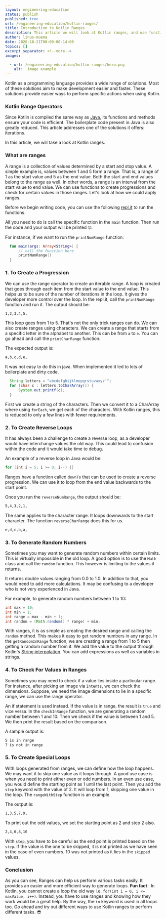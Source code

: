 ```yaml
---
layout: engineering-education
status: publish
published: true
url: /engineering-education/kotlin-ranges/
title: Introduction to Kotlin Ranges
description: This article we will look at Kotlin ranges, and use functions to create progressions and check for certain values in those ranges.
author: linus-muema
date: 2020-10-21T00:00:00-14:00
topics: []
excerpt_separator: <!--more-->
images:

  - url: /engineering-education/kotlin-ranges/hero.png
    alt:  image example
---
```

Kotlin as a programming language provides a wide range of solutions. Most of these solutions aim to make development easier and faster. These solutions provide easier ways to perform specific actions when using Kotlin.
<!--more-->
### Kotlin Range Operators
Since Kotlin is compiled the same way as [Java](https://en.wikipedia.org/wiki/Java_(programming_language)), its functions and methods ensure your code is efficient. The boilerplate code present in Java is also greatly reduced. This article addresses one of the solutions it offers: iterations.

In this article, we will take a look at Kotlin ranges.

### What are ranges
A range is a collection of values determined by a start and stop value. A simple example is, values between 1 and 5 form a range. That is, a range of 1 as the start value and 5 as the end value. Both the start and end values belong to the range as well. In other words, a range is an interval from the start value to end value. We can use functions to create progressions and check for certain values in those ranges. Let's look at how we could apply ranges.  

Before we begin writing code, you can use the following [repl.it](https://repl.it/@Linusmuema/Ranges) to run the functions.

All you need to do is call the specific function in the `main` function. Then run the code and your output will be printed 🤓.

For instance, if we want to run the `printNumRange` function:

```Kotlin
  fun main(args: Array<String>) {
      // call the function here
      printNumRange()
  }
```

### 1. To Create a Progression
We can use the range operator to create an iterable range. A loop is created that goes through each item from the start value to the end value. This helps us to be sure of the number of iterations in the loop. It gives the developer more control over the loop. In the repl.it, call the `printNumRange` function and run it. The output should be:

```bash
1,2,3,4,5,
```

This loop goes from 1 to 5. That's not the only trick ranges can do. We can also create ranges using characters. We can create a range that starts from a specific letter in the alphabet to another. This can be from `a` to `e`. You can go ahead and call the `printCharRange` function.

The expected output is:

```bash
a,b,c,d,e,
```
It was not easy to do this in java. When implemented it led to lots of boilerplate and dirty code.

```Java
  String letters = "abcdefghijklmopqrstuvwxyz'";
  for (char c : letters.toCharArray()) {
      System.out.printf(c);
  }
```

First we create a string of the characters. Then we convert it to a CharArray where using `forEach`, we get each of the characters. With Kotlin ranges, this is reduced to only a few lines with fewer requirements.

### 2. To Create Reverse Loops
It has always been a challenge to create a reverse loop, as a developer would have interchange values the old way. This could lead to confusion within the code and it would take time to debug.

An example of a reverse loop in Java would be:

```Java
for (int i = 5; i >= 0; i--) {}
```

Ranges have a function called `downTo` that can be used to create a reverse progression. We can use it to loop from the end value backwards to the start point.

Once you run the `reverseNumRange`, the output should be:

```bash
5,4,3,2,1,
```

The same applies to the character range. It loops downwards to the start character. The function `reverseCharRange` does this for us.

```bash
e,d,c,b,a,
```

### 3. To Generate Random Numbers
Sometimes you may want to generate random numbers within certain limits. This is virtually impossible in the old loop. A good option is to use the `Math` class and call the `random` function. This however is limiting to the values it returns.

It returns double values ranging from 0.0 to 1.0. In addition to that, you would need to add more calculations. It may be confusing to a developer who is not very experienced in Java.

For example, to generate random numbers between 1 to 10:

```Java
int max = 10;
int min = 1;
int range = max - min + 1;
int random = (Math.random() * range) + min;
```

With ranges, it is as simple as creating the desired range and calling the `random` method. This makes it easy to get random numbers in any range. In the `getRandomInRange` function, we are creating a range from 1 to 5 then getting a random number from it. We add the value to the output through Kotlin's [String interpolation](https://kotlincompact.com/string-interpolation.html). You can add expressions as well as variables in strings.

### 4. To Check For Values in Ranges
Sometimes you may need to check if a value lies inside a particular range. For instance, after picking an image via `intents`, we can check the dimensions. Suppose, we need the image dimensions to lie in a specific range, we can use the range operator.

An if statement is used instead. If the value is in range, the result is `true` and vice versa. In the `checkInRange` function, we are generating a random number between 1 and 10. Then we check if the value is between 1 and 5. We then print the result based on the comparison.

A sample output is:

```bash
5 is in range
7 is not in range
```

### 5. To Create Special Loops
With loops generated from ranges, we can define how the loop happens. We may want it to skip one value as it loops through. A good use case is when you need to print either even or odd numbers. In an even use case, you would define the starting point as 1 until the last point. Then you add the `step` keyword with the value of 2. It will loop from 1, skipping one value in the loop. The `rangeWithStep` function is an example.

The output is:

```bash
1,3,5,7,9,
```

To print out the odd values, we set the starting point as 2 and step 2 also.

```bash
2,4,6,8,10
```

With `step`, you have to be careful as the end point is printed based on the `step`. If the value is the one to be skipped, it is not printed as we have seen in the case of even numbers. 10 was not printed as it lies in the `skipped` values.

### Conclusion
As you can see, Ranges can help us perform various tasks easily. It provides an easier and more efficient way to generate loops. **Fun fact** : In Kotlin, you cannot create a loop the old way i.e. `for(int i = 0, i <= maxValue, i++)`. Instead, you have to use ranges and knowing how they work would be a great help. By the way, the `in` keyword is used in all loops too. Go ahead and try out different ways to use Kotlin ranges to perform different tasks. 😎
